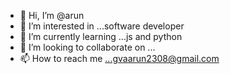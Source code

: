 - 👋 Hi, I’m @arun
- 👀 I’m interested in ...software developer
- 🌱 I’m currently learning ...js and python
- 💞️ I’m looking to collaborate on ...
- 📫 How to reach me ...gvaarun2308@gmail.com

<!---
arun230898/arun230898 is a ✨ special ✨ repository because its `README.md` (this file) appears on your GitHub profile.
You can click the Preview link to take a look at your changes.
--->
